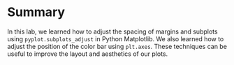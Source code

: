 # Summary

In this lab, we learned how to adjust the spacing of margins and subplots using `pyplot.subplots_adjust` in Python Matplotlib. We also learned how to adjust the position of the color bar using `plt.axes`. These techniques can be useful to improve the layout and aesthetics of our plots.
